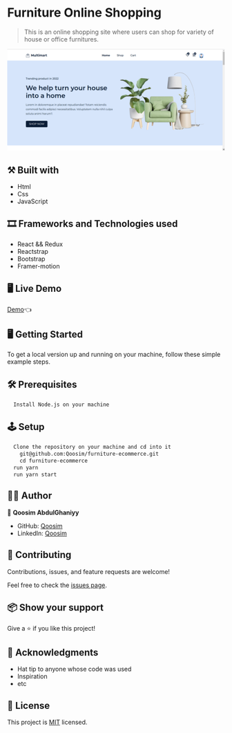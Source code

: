 # Furniture Online Shopping

> This is an online shopping site where users can shop for variety of house or office furnitures. 

![screenshot](./src/assets/images/homepage.png)

## ⚒️  Built with
- Html
- Css
- JavaScript

## 🎞️ Frameworks and Technologies used
- React && Redux
- Reactstrap
- Bootstrap
- Framer-motion

## 🖥️ Live Demo
[Demo](https://furniture-ecommerce2022.netlify.app/):point_left:

## 🖥️ Getting Started
To get a local version up and running on your machine, follow these simple example steps.

## 🛠️ Prerequisites
```
  Install Node.js on your machine
```

## 🕹️ Setup
```
  Clone the repository on your machine and cd into it
    git@github.com:Qoosim/furniture-ecommerce.git
    cd furniture-ecommerce
  run yarn
  run yarn start
```

## 👨‍💻 Author

👤 **Qoosim AbdulGhaniyy**

- GitHub: [Qoosim](https://github.com/Qoosim)
- LinkedIn: [Qoosim](https://www.linkedin.com/in/qoosim)

## 🤝 Contributing

Contributions, issues, and feature requests are welcome!

Feel free to check the [issues page](../../issues/).

## 📦 Show your support

Give a ⭐️ if you like this project!

## 👏 Acknowledgments

- Hat tip to anyone whose code was used
- Inspiration
- etc

## 📝 License

This project is [MIT](./MIT.md) licensed.
